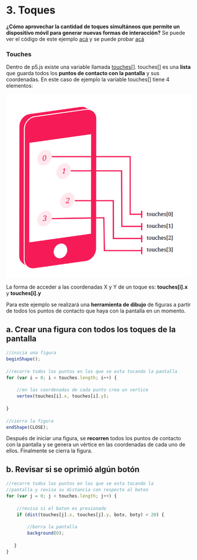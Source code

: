 # 3. Toques

**¿Cómo aprovechar la cantidad de toques simultáneos que permite un dispositivo móvil para generar nuevas formas de interacción?** Se puede ver el código de este ejemplo [acá](http://alpha.editor.p5js.org/laurajunco/sketches/Hki-lpvkM) y se puede probar [acá](http://alpha.editor.p5js.org/full/Hki-lpvkM)

### Touches

Dentro de p5.js existe una variable llamada [touches\[\]](https://p5js.org/reference/#/p5/touches). touches\[\] es una **lista** que guarda todos los **puntos de contacto con la pantalla** y sus coordenadas. En este caso de ejemplo la variable touches\[\] tiene 4 elementos:

![](../.gitbook/assets/recorte-2.PNG)

La forma de acceder a las coordenadas X y Y de un toque es: **touches\[i\].x** y **touches\[i\].y**

Para este ejemplo se realizará una **herramienta de dibujo** de figuras a partir de todos los puntos de contacto que haya con la pantalla en un momento.

## a. Crear una figura con todos los toques de la pantalla

```javascript
//inicia una figura
beginShape();

//recorre todos los puntos en los que se esta tocando la pantalla
for (var i = 0; i < touches.length; i++) {

    //en las coordenadas de cada punto crea un vertice
    vertex(touches[i].x, touches[i].y);

}

//cierra la figura
endShape(CLOSE);
```

Después de iniciar una figura, se **recorren** todos los puntos de contacto con la pantalla y se genera un vértice en las coordenadas de cada uno de ellos. Finalmente se cierra la figura.

## b. Revisar si se oprimió algún botón

```javascript
//recorre todos los puntos en los que se esta tocando la
//pantalla y revisa su distancia con respecto al boton
for (var j = 0; j < touches.length; j++) {

    //revisa si el boton es presionado
    if (dist(touches[j].x, touches[j].y, botx, boty) < 20) {

        //borra la pantalla
        background(0);

   }
}
```


